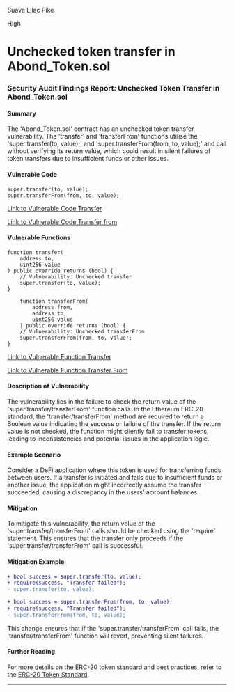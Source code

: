 Suave Lilac Pike

High

# Unchecked token transfer in Abond_Token.sol

### Security Audit Findings Report: Unchecked Token Transfer in Abond_Token.sol

#### Summary
The 'Abond_Token.sol' contract has an unchecked token transfer vulnerability. The 'transfer' and 'transferFrom' functions utilise the 'super.transfer(to, value);' and 'super.transferFrom(from, to, value);' and call without verifying its return value, which could result in silent failures of token transfers due to insufficient funds or other issues.

#### Vulnerable Code
```solidity
super.transfer(to, value);
super.transferFrom(from, to, value);
```
[Link to Vulnerable Code Transfer](https://github.com/sherlock-audit/2024-11-autonomint/blob/main/Blockchain/Blockchian/contracts/Token/Abond_Token.sol#L137)

[Link to Vulnerable Code Transfer from](https://github.com/sherlock-audit/2024-11-autonomint/blob/main/Blockchain/Blockchian/contracts/Token/Abond_Token.sol#L168)

#### Vulnerable Functions
```solidity
function transfer(
    address to,
    uint256 value
) public override returns (bool) {
    // Vulnerability: Unchecked transfer
    super.transfer(to, value);
}

    function transferFrom(
        address from,
        address to,
        uint256 value
    ) public override returns (bool) {
    // Vulnerability: Unchecked transferFrom
    super.transferFrom(from, to, value);
}
```
[Link to Vulnerable Function Transfer](https://github.com/sherlock-audit/2024-11-autonomint/blob/main/Blockchain/Blockchian/contracts/Token/Abond_Token.sol#L114-L139)

[Link to Vulnerable Function Transfer From](https://github.com/sherlock-audit/2024-11-autonomint/blob/main/Blockchain/Blockchian/contracts/Token/Abond_Token.sol#L147-L170)

#### Description of Vulnerability
The vulnerability lies in the failure to check the return value of the 'super.transfer/transferFrom' function calls. In the Ethereum ERC-20 standard, the 'transfer/transferFrom' method are required to return a Boolean value indicating the success or failure of the transfer. If the return value is not checked, the function might silently fail to transfer tokens, leading to inconsistencies and potential issues in the application logic.

#### Example Scenario
Consider a DeFi application where this token is used for transferring funds between users. If a transfer is initiated and fails due to insufficient funds or another issue, the application might incorrectly assume the transfer succeeded, causing a discrepancy in the users' account balances.

#### Mitigation
To mitigate this vulnerability, the return value of the 'super.transfer/transferFrom' calls should be checked using the 'require' statement. This ensures that the transfer only proceeds if the 'super.transfer/transferFrom' call is successful.

#### Mitigation Example
```diff
+ bool success = super.transfer(to, value);
+ require(success, "Transfer failed");
- super.transfer(to, value);
```
```diff
+ bool success = super.transferFrom(from, to, value);
+ require(success, "Transfer failed");
- super.transferFrom(from, to, value);
```
This change ensures that if the 'super.transfer/transferFrom' call fails, the 'transfer/transferFrom' function will revert, preventing silent failures.

#### Further Reading
For more details on the ERC-20 token standard and best practices, refer to the [ERC-20 Token Standard](https://eips.ethereum.org/EIPS/eip-20).

---